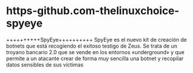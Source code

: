 # https-github.com-thelinuxchoice-spyeye
++++++++++SpyEye++++++++++ SpyEye es el nuevo kit de creación de  botnets que está recogiendo el exitoso  testigo de Zeus. Se trata de un troyano  bancario 2.0 que se vende en los entornos  «underground» y que permite a un  atacante crear de forma muy sencilla una  botnet y recopilar datos sensibles de sus  víctimas
